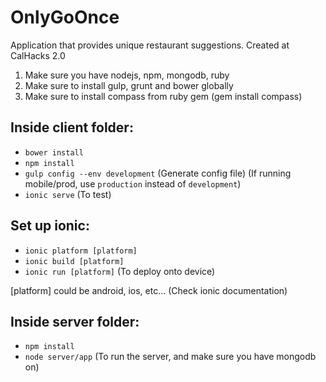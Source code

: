 # OnlyGoOnce
Application that provides unique restaurant suggestions. Created at CalHacks 2.0

1. Make sure you have nodejs, npm, mongodb, ruby
2. Make sure to install gulp, grunt and bower globally
3. Make sure to install compass from ruby gem (gem install compass)

Inside client folder:
----------------
- ```bower install```
- ```npm install```
- ```gulp config --env development``` (Generate config file) (If running mobile/prod, use ```production``` instead of ```development```)
- ```ionic serve``` (To test)

Set up ionic:
---------------
- ```ionic platform [platform]```
- ```ionic build [platform]```
- ```ionic run [platform]``` (To deploy onto device)

[platform] could be android, ios, etc... (Check ionic documentation)

Inside server folder:
---------------
- ```npm install```
- ```node server/app``` (To run the server, and make sure you have mongodb on)

